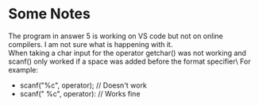 # Some Notes

The program in answer 5 is working on VS code but not on online compilers. I am not sure what is happening with it.\
When taking a char input for the operator getchar() was not working and scanf() only worked if a space was added before the format specifier\ 
For example: 
* scanf("%c", operator);  // Doesn't work
* scanf(" %c", operator):  // Works fine
